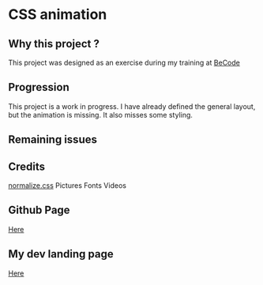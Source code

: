 # CSS animation

## Why this project ? 

This project was designed as an exercise during my training at [BeCode](https://becode.org/)

## Progression 

This project is a work in progress. I have already defined the general layout, but the animation is missing. It also misses some styling.

## Remaining issues 



## Credits 

[normalize.css](https://github.com/necolas/normalize.css/blob/master/README.md)
Pictures 
Fonts
Videos

## Github Page 

[Here](https://massartval.github.io/becode-animation-css/)

## My dev landing page

[Here](https://massartval.github.io/)



